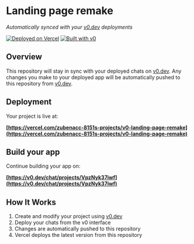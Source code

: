 # Landing page remake

*Automatically synced with your [v0.dev](https://v0.dev) deployments*

[![Deployed on Vercel](https://img.shields.io/badge/Deployed%20on-Vercel-black?style=for-the-badge&logo=vercel)](https://vercel.com/zubenacc-8151s-projects/v0-landing-page-remake)
[![Built with v0](https://img.shields.io/badge/Built%20with-v0.dev-black?style=for-the-badge)](https://v0.dev/chat/projects/VpzNyk37iwf)

## Overview

This repository will stay in sync with your deployed chats on [v0.dev](https://v0.dev).
Any changes you make to your deployed app will be automatically pushed to this repository from [v0.dev](https://v0.dev).

## Deployment

Your project is live at:

**[https://vercel.com/zubenacc-8151s-projects/v0-landing-page-remake](https://vercel.com/zubenacc-8151s-projects/v0-landing-page-remake)**

## Build your app

Continue building your app on:

**[https://v0.dev/chat/projects/VpzNyk37iwf](https://v0.dev/chat/projects/VpzNyk37iwf)**

## How It Works

1. Create and modify your project using [v0.dev](https://v0.dev)
2. Deploy your chats from the v0 interface
3. Changes are automatically pushed to this repository
4. Vercel deploys the latest version from this repository